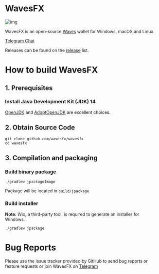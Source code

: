 # WavesFX

![img](package/wavesfx_readme.png)


WavesFX is an open-source [Waves](https://wavesplatform.com) wallet for Windows, macOS and Linux.

[Telegram Chat](https://t.me/wavesfxchat)

Releases can be found on the [release](https://github.com/wavesfx/wavesfx/releases) list.


# How to build WavesFX

## 1. Prerequisites

### Install Java Development Kit (JDK) 14

[OpenJDK](https://jdk.java.net/14/) and [AdoptOpenJDK](https://adoptopenjdk.net/archive.html) are excellent choices. 

## 2. Obtain Source Code

```
git clone github.com/wavesfx/wavesfx
cd wavesfx
```
## 3. Compilation and packaging
### Build binary package
```
./gradlew jpackageImage 
```
Package will be located in `build/jpackage`   
### Build installer
**Note:** Wix, a third-party tool, is required to generate an installer for Windows.
```
./gradlew jpackage
```
# Bug Reports
Please use the issue tracker provided by GitHub to send bug reports or feature requests or join WavesFX on [Telegram](https://t.me/wavesfxchat)
